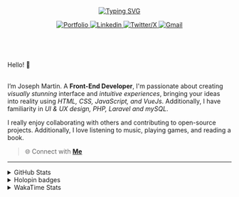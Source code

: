 
<header align="left">
  
[![Typing SVG](https://readme-typing-svg.demolab.com?font=Poppins&size=28&duration=3000&pause=500&color=F7F7F7&random=false&width=535&lines=Welcome+to+my+GitHub+Profile!+%F0%9F%91%8B;Front-End+VueJS+Developer+%F0%9F%92%BB%F0%9F%91%BB;Let's+Connect!+%F0%9F%98%83%F0%9F%9A%80)](https://git.io/typing-svg)

    
<section>
  <a href="">
    <img src="https://img.shields.io/badge/Portfolio-255E63?style=for-the-badge&logo=About.me&logoColor=white" alt="Portfolio">
  </a>
    <a href="https://www.linkedin.com/in/jfmartinz/" target="_blank">
    <img src="https://img.shields.io/badge/LinkedIn-0077B5?style=for-the-badge&logo=linkedin&logoColor=white" alt="Linkedin">
  </a>
  <a href="https://twitter.com/jfmartinz" target="_blank">
    <img src="https://img.shields.io/badge/X-000000?style=for-the-badge&logo=x&logoColor=white" alt="Twitter/X">
  </a>
  <a href="mailto:se.josephmartin@gmail.com">
    <img src="https://img.shields.io/badge/Gmail-D14836?style=for-the-badge&logo=gmail&logoColor=white" alt="Gmail" title="mailto:se.josephmartin@gmail.com">
  </a>
</section>
</header>  
<section align="left">
<br>
 Hello! 👋
 <br>
 <br>

I’m Joseph Martin.  A  **Front-End Developer**,  I'm passionate about creating _visually stunning_ interface and _intuitive experiences_, bringing your ideas into reality using _HTML, CSS, JavaScript, and VueJs_. Additionally, I have familiarity in _UI & UX design, PHP, Laravel and mySQL_.

I really enjoy collaborating with others and contributing to open-source projects. Additionally, I love listening to music, playing games, and reading a book.
<br>
> 🌐 Connect with  [**Me**](https://www.biodrop.io/jfmartinz) 
</section>

---

<!--<section align="center">


  <td>
  <a href="https://skillicons.dev" title="Visit https://skillicons.dev for more information">
    <img src="https://skillicons.dev/icons?i=html,css,javascript,tailwindcss,vuejs,nuxtjs,vuex,git,github,figma" />
  </a> 
  </td>
<br><br>
-->



 <details>
  <summary>
    GitHub Stats
     </summary>
<img src="https://github-readme-stats.vercel.app/api?username=jfmartinz&show_icons=true&theme=tokyonight&hide_border=true&include_all_commits=false&count_private=false" alt="GitHub Stats" title="Github Stats"/>  <img src="https://github-readme-streak-stats.herokuapp.com/?user=jfmartinz&theme=tokyonight&hide_border=true" alt="Github Streak" title="Github Streak"/> 


<div align="center">
<a  href="https://committers.top/philippines_public#jfmartinz" title="Visit https://committers.top/ to learn more about this">
          <img src="https://img.shields.io/static/v1?label=MOST ACTIVE GITHUB USER IN PH&labelColor=4d4f73&message=➦&color=38bdae&style=lat-Square&logo=github&logoColor=fffff"/>
</a>
  </div>
</details>
<!-- Visit https://committers.top/ to learn more about this -->

<details>
  <summary>
    Holopin badges
  </summary>
  
[![An image of @jfmartinz's Holopin badges, which is a link to view their full Holopin profile](https://holopin.me/jfmartinz)](https://holopin.io/@jfmartinz)

</details>

<details>
  <summary>
  WakaTime Stats
  </summary>

<!--START_SECTION:jfmartinz-->
![Code Time](http://img.shields.io/badge/Code%20Time-388%20hrs%203%20mins-blue)

**I'm an Early 🐤** 

```text
🌞 Morning                277 commits         █████░░░░░░░░░░░░░░░░░░░░   20.81 % 
🌆 Daytime                470 commits         █████████░░░░░░░░░░░░░░░░   35.31 % 
🌃 Evening                489 commits         █████████░░░░░░░░░░░░░░░░   36.74 % 
🌙 Night                  95 commits          ██░░░░░░░░░░░░░░░░░░░░░░░   07.14 % 
```
📅 **I'm Most Productive on Thursday** 

```text
Monday                   203 commits         ████░░░░░░░░░░░░░░░░░░░░░   15.25 % 
Tuesday                  154 commits         ███░░░░░░░░░░░░░░░░░░░░░░   11.57 % 
Wednesday                200 commits         ████░░░░░░░░░░░░░░░░░░░░░   15.03 % 
Thursday                 220 commits         ████░░░░░░░░░░░░░░░░░░░░░   16.53 % 
Friday                   195 commits         ████░░░░░░░░░░░░░░░░░░░░░   14.65 % 
Saturday                 193 commits         ████░░░░░░░░░░░░░░░░░░░░░   14.50 % 
Sunday                   166 commits         ███░░░░░░░░░░░░░░░░░░░░░░   12.47 % 
```


📊 **This Week I Spent My Time On** 

```text
💬 Programming Languages: 
CSS                      3 hrs 48 mins       █████████░░░░░░░░░░░░░░░░   35.99 % 
HTML                     3 hrs 30 mins       ████████░░░░░░░░░░░░░░░░░   33.17 % 
Vue.js                   1 hr 44 mins        ████░░░░░░░░░░░░░░░░░░░░░   16.42 % 
JavaScript               1 hr 1 min          ██░░░░░░░░░░░░░░░░░░░░░░░   09.70 % 
YAML                     22 mins             █░░░░░░░░░░░░░░░░░░░░░░░░   03.58 % 

💻 Operating System: 
Windows                  10 hrs 35 mins      █████████████████████████   100.00 % 
```


<!--END_SECTION:jfmartinz-->
</details>
</section>
